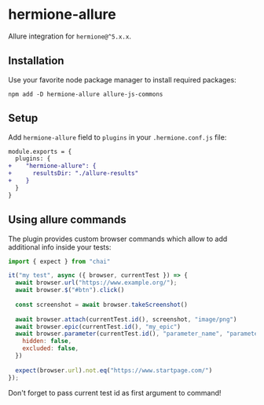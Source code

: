 # hermione-allure

Allure integration for `hermione@^5.x.x`.

## Installation

Use your favorite node package manager to install required packages:

```shell
npm add -D hermione-allure allure-js-commons      
```

## Setup

Add `hermione-allure` field to `plugins` in your `.hermione.conf.js` file:

```diff
module.exports = {
  plugins: {
+    "hermione-allure": {
+      resultsDir: "./allure-results"
+    }
  }
}
```

## Using allure commands

The plugin provides custom browser commands which allow to add additional info
inside your tests:

```javascript
import { expect } from "chai"

it("my test", async ({ browser, currentTest }) => {
  await browser.url("https://www.example.org/");
  await browser.$("#btn").click()
  
  const screenshot = await browser.takeScreenshot()
  
  await browser.attach(currentTest.id(), screenshot, "image/png")
  await browser.epic(currentTest.id(), "my_epic")
  await browser.parameter(currentTest.id(), "parameter_name", "parameter_value", {
    hidden: false,
    excluded: false,
  })
  
  expect(browser.url).not.eq("https://www.startpage.com/")
});
```

Don't forget to pass current test id as first argument to command!
